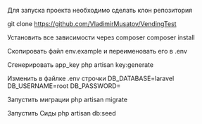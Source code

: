 Для запуска проекта необходимо сделать клон репозитория

git clone https://github.com/VladimirMusatov/VendingTest

Установить все зависимости через composer
composer install

Скопировать файл env.example и переименовать его в .env

Сгенерировать app_key 
php artisan key:generate

Изменить в файлке .env строчки 
DB_DATABASE=laravel 
DB_USERNAME=root 
DB_PASSWORD=

Запустить миграции 
php artisan migrate

Запустить Сиды 
php artisan db:seed